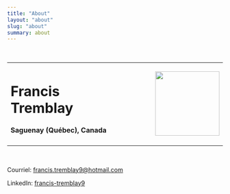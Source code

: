 ```yaml
---
title: "About"
layout: "about"
slug: "about"
summary: about
---
```


<br/>
<div>
<table>
    <tr>
        <td style="width: 50%">
            <h1>Francis Tremblay</h1>
            <h4>Saguenay (Québec), Canada</h4>
        </td>
        <td  style="width: 50%;">
            <img src="/img/moi.jpg" weight="150px" height="150px" style="float: right">
        </td>
    </tr>
</table>
<br/>
  
Courriel: francis.tremblay9@hotmail.com

LinkedIn: <a href="https://www.linkedin.com/in/francis-tremblay9/">francis-tremblay9</a>
</div>